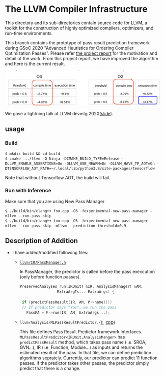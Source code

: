 # The LLVM Compiler Infrastructure
This directory and its sub-directories contain source code for LLVM, a toolkit for the construction of highly optimized compilers, optimizers, and run-time environments.

This branch contains the prototype of pass result prediction framework during GSoC 2020 "Advanced Heuristics for Ordering Compiler Optimization Passes". 
Please refer [the project report](https://docs.google.com/document/d/1pbUPRSjYL5QHLEkwNTjnvdYvgiKaYO_LpyNaTKhTWEA/edit#heading=h.uj16i1ekvivz) for the motivation and detail of the work. From this project report, we have improved the algorithm and here is the current result. 

![result](https://github.com/uenoku/llvm-project/blob/gsoc-2020-submission-pass-prediction/Result.png)

We gave a lightning talk at LLVM devmtg 2020([slide](https://docs.google.com/presentation/d/1i7l5AYXH5u9pTmYGVFTvZD5fC5MOuyV7Ak_1CnGKGlk/edit?usp=sharing)).

## usage
### Build
```
$ mkdir build && cd build
$ cmake  ../llvm -G Ninja -DCMAKE_BUILD_TYPE=Release -DLLVM_ENABLE_ASSERTIONS=On -DLLVM_USE_NEWPM=On -DLLVM_HAVE_TF_AOT=On -DTENSORFLOW_AOT_PATH=~/.local/lib/python3.8/site-packages/tensorflow 
```
Note that without Tensorflow AOT, the build will fail. 

### Run with Inference 
Make sure that you are using New Pass Manager
```
$ ./build/bin/clang++ foo.cpp -O3 -fexperimental-new-pass-manager -mllvm --run-pass-skip
$ ./build/bin/clang++ foo.cpp -O3 -fexperimental-new-pass-manager -mllvm --run-pass-skip -mllvm --prediction-threshold=0.9
```

## Description of Addition
* I have added/modified following files:
    * [`llvm/IR/PassManager.h`](https://github.com/uenoku/llvm-project/blob/gsoc-2020-submission-pass-prediction/llvm/include/llvm/IR/PassManager.h)
     
       In PassManager, the predictor is called before the pass execcution (only before function passes). 
       ```c++
       PreservedAnalyses run(IRUnitT &IR, AnalysisManagerT &AM,
                        ExtraArgTs... ExtraArgs) {
        ...
        if (predictPassResult(IR, AM, P->name())) 
        // If predictor says "Yes", we run the pass
          PassPA = P->run(IR, AM, ExtraArgs...);

       ```
    * `llvm/Analysis/MLPassResultPredictor.{`[`h`](https://github.com/uenoku/llvm-project/blob/gsoc-2020-submission-pass-prediction/llvm/include/llvm/Analysis/MLPassResultPredictor.h), [cpp](https://github.com/uenoku/llvm-project/blob/gsoc-2020-submission-pass-prediction/llvm/lib/Analysis/MLPassResultPredictor.cpp)`}`
    
       This file defines Pass Result Predictor framework interfaces. `MLPassResultPredcitor<IRUnit,AnalysisManger>` has `predictPassResult` method, which takes pass name (i.e. SROA, GVN...), IR (i.e. Function, Module...) as inputs and returns the estimated result of the pass. In that file, we can define prediction algorithms seprately. Currently, our predictor can predict 11 function passes. If the predictor takes other passes, the predictor simply predict that there is a change.  
   
